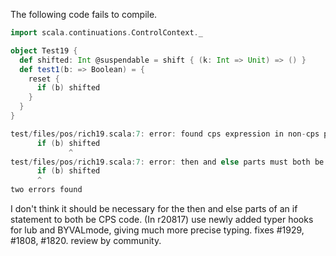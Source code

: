 The following code fails to compile.

```scala
import scala.continuations.ControlContext._

object Test19 {
  def shifted: Int @suspendable = shift { (k: Int => Unit) => () }
  def test1(b: => Boolean) = {
    reset {
      if (b) shifted
    }
  }
}
```

```scala
test/files/pos/rich19.scala:7: error: found cps expression in non-cps position
      if (b) shifted
             ^
test/files/pos/rich19.scala:7: error: then and else parts must both be cps code or neither of them
      if (b) shifted
      ^
two errors found
```

I don't think it should be necessary for the then and else parts of an if statement to both be CPS code.
(In r20817) use newly added typer hooks for lub and BYVALmode, giving much more precise typing. fixes #1929, #1808, #1820. review by community.
